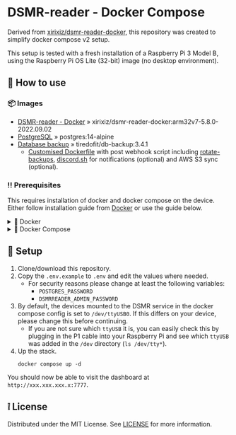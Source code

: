 # DSMR-reader - Docker Compose

Derived from [xirixiz/dsmr-reader-docker](https://github.com/xirixiz/dsmr-reader-docker), this repository was created
to simplify docker compose v2 setup.

This setup is tested with a fresh installation of a Raspberry Pi 3 Model B, using the Raspberry Pi OS Lite (32-bit)
image (no
desktop environment).

## 🧰 How to use

### 📦 Images

- [DSMR-reader - Docker](https://github.com/xirixiz/dsmr-reader-docker) » xirixiz/dsmr-reader-docker:arm32v7-5.8.0-2022.09.02
- [PostgreSQL](https://hub.docker.com/_/postgres) » postgres:14-alpine
- [Database backup](https://hub.docker.com/r/tiredofit/db-backup) » tiredofit/db-backup:3.4.1
    - [Customised Dockerfile](./docker/db-backup/Dockerfile) with post webhook script
      including [rotate-backups](https://pypi.org/project/rotate-backups/), [discord.sh](https://github.com/ChaoticWeg/discord.sh) for notifications (optional) and AWS S3 sync (optional).

### ‼ Prerequisites

This requires installation of docker and docker compose on the device. Either follow installation guide
from [Docker](https://docs.docker.com/desktop/install/linux-install/) or use
the guide below.

<details>
  <summary>🐋 Docker</summary>

Setup docker using the following commands.

```shell
sudo apt-get update
sudo apt-get install ca-certificates curl gnupg lsb-release -y
sudo mkdir -p /etc/apt/keyrings
curl -fsSL https://download.docker.com/linux/raspbian/gpg | sudo gpg --dearmor -o /etc/apt/keyrings/docker.gpg
echo \
  "deb [arch=$(dpkg --print-architecture) signed-by=/etc/apt/keyrings/docker.gpg] https://download.docker.com/linux/raspbian \
  $(lsb_release -cs) stable" | sudo tee /etc/apt/sources.list.d/docker.list > /dev/null
sudo apt-get update
sudo apt-get install docker-ce docker-ce-cli containerd.io
sudo usermod -aG docker $USER
```

> Note: We are using `linux/raspbian` for a Raspberry Pi 3 Model B.

> Note: We are going to install the docker compose plugin separately as history has shown
> that [releases of docker compose
> generally depend on releases of Docker CLI](https://github.com/docker/compose/issues/9657#issuecomment-1200318451).

</details>
<details>
  <summary>🐳 Docker Compose</summary>

Setup docker compose using the following commands.

```shell
DOCKER_COMPOSE_VERSION=v2.17.3
mkdir -p ~/.docker/cli-plugins
curl -SL https://github.com/docker/compose/releases/download/$DOCKER_COMPOSE_VERSION/docker-compose-linux-armv7 -o ~/.docker/cli-plugins/docker-compose
chmod +x ~/.docker/cli-plugins/docker-compose
```

> Note: We are using `docker-compose-linux-armv7` here for our Raspberry Pi 3 Model B. You can check this
> with `uname -a`.
</details>

## 📝 Setup

1. Clone/download this repository.
2. Copy the `.env.example` to `.env` and edit the values where needed.
    * For security reasons please change at least the following variables:
        * `POSTGRES_PASSWORD`
        * `DSMRREADER_ADMIN_PASSWORD`
3. By default, the devices mounted to the DSMR service in the docker compose config is set to `/dev/ttyUSB0`. If
   this differs on your device, please change this before continuing.
    * If you are not sure which `ttyUSB` it is, you can easily check this by plugging in the P1 cable into your
      Raspberry Pi and see which `ttyUSB` was added in the `/dev` directory (`ls /dev/tty*`).
4. Up the stack.
   ```
   docker compose up -d
   ```

You should now be able to visit the dashboard at `http://xxx.xxx.xxx.x:7777`.

## ❕️ License

Distributed under the MIT License. See [LICENSE](./LICENSE) for more information.